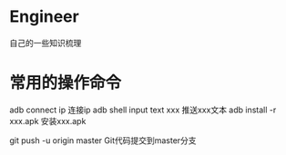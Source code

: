 # Engineer
自己的一些知识梳理

# 常用的操作命令
adb connect ip 连接ip
adb shell input text xxx  推送xxx文本
adb install -r xxx.apk   安装xxx.apk

git push -u origin master  Git代码提交到master分支

